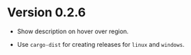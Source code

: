 # Version 0.2.6

* Show description on hover over region.

* Use `cargo-dist` for creating releases for `linux` and `windows`.
